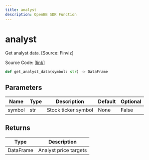 ```yaml
---
title: analyst
description: OpenBB SDK Function
---
```


# analyst

Get analyst data. [Source: Finviz]

Source Code: [[link](https://github.com/OpenBB-finance/OpenBBTerminal/tree/main/openbb_terminal/stocks/due_diligence/finviz_model.py#L33)]

```python
def get_analyst_data(symbol: str) -> DataFrame
```
## Parameters

| Name | Type | Description | Default | Optional |
| ---- | ---- | ----------- | ------- | -------- |
| symbol | str | Stock ticker symbol | None | False |

## Returns

| Type | Description |
| ---- | ----------- |
| DataFrame | Analyst price targets |

